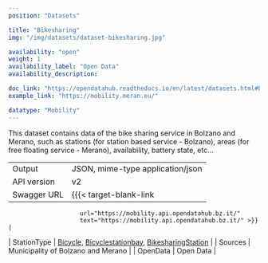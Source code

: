 ```yaml
---
position: "Datasets"

title: "Bikesharing"
img: "/img/datasets/dataset-bikesharing.jpg"

availability: "open"
weight: 1
availability_label: "Open Data"
availability_description: 

doc_link: "https://opendatahub.readthedocs.io/en/latest/datasets.html#bikesharing-dataset"
example_link: "https://mobility.meran.eu/"

datatype: "Mobility"
---
```


This dataset contains data of the bike sharing service in Bolzano and Merano, such as stations (for station based service - Bolzano), areas (for free floating service - Merano), availability, battery state, etc...

|             |                                                                                                                                                                                                                                                   |
| :---------- | ------------------------------------------------------------------------------------------------------------------------------------------------------------------------------------------------------------------------------------------------- |
| Output      | JSON, mime-type application/json                                                                                                                                                                                                                  |
| API version | v2                                                                                                                                                                                                                                                |
| Swagger URL | {{{< target-blank-link
                        url="https://mobility.api.opendatahub.bz.it/"
                        text="https://mobility.api.opendatahub.bz.it/" >}}                                                                                                                                                                                                         |
| StationType | [Bicycle](https://mobility.api.opendatahub.bz.it/v2/flat/Bicycle), [Bicyclestationbay](https://mobility.api.opendatahub.bz.it/v2/flat/Bicyclestationbay), [BikesharingStation](https://mobility.api.opendatahub.bz.it/v2/flat/BikesharingStation) |
| Sources     | Municipality of Bolzano and Merano                                                                                                                                                                                                                |
| OpenData    | Open Data                                                                                                                                                                                                                                         |
